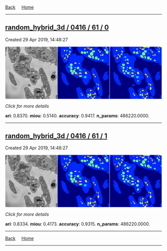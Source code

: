 
[Back](..)&nbsp;&nbsp;&nbsp;&nbsp;&nbsp;[Home](https://leapmanlab.github.io/snapshots)

---

<div class="summary"><a href="0"><h2>random_hybrid_3d / 0416 / 61 / 0</h2></a><p>Created 29 Apr 2019, 14:48:27
</p><a href="0"><img src="0/media/summary.png" align="center"></a><p>
<i>Click for more details</i>
</p></div>

**ari**: 0.8370. **miou**: 0.5140. **accuracy**: 0.9417. **n_params**: 486220.0000. 

---

<div class="summary"><a href="1"><h2>random_hybrid_3d / 0416 / 61 / 1</h2></a><p>Created 29 Apr 2019, 14:48:27
</p><a href="1"><img src="1/media/summary.png" align="center"></a><p>
<i>Click for more details</i>
</p></div>

**ari**: 0.8334. **miou**: 0.4173. **accuracy**: 0.9315. **n_params**: 486220.0000. 

---

[Back](..)&nbsp;&nbsp;&nbsp;&nbsp;&nbsp;[Home](https://leapmanlab.github.io/snapshots)

---